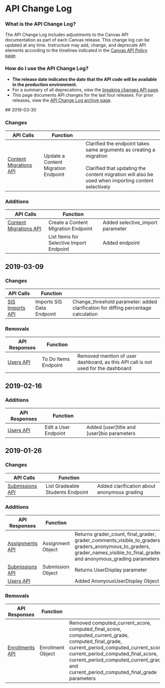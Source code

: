 API Change Log
==============

### What is the API Change Log?
The API Change Log includes adjustments to the Canvas API documentation as part of each Canvas release. This change log can be updated at any time. Instructure may add, change, and deprecate API elements according to the timelines indicated in the [Canvas API Policy page](https://www.canvaslms.com/policies/api-policy).

### How do I use the API Change Log?
- **The release date indicates the date that the API code will be available in the production environment.**
- For a summary of all deprecations, view the [breaking changes API page](file.breaking.html).
- This page documents API changes for the last four releases. For prior releases, view the [API Change Log archive page](file.changelog_archive.html).

<div class="changelog"></div>
## 2019-03-30

### Changes
| API Calls | Function |  |
|----------------------|----------------------|--------------------------|
| [Content Migrations API] | Update a Content Migration Endpoint | Clarified the endpoint takes same arguments as creating a migration<br><br>Clarified that updating the content migration will also be used when importing content selectively |

[Content Migrations API]: content_migrations.html

### Additions
| API Calls | Function |  |
|----------------------|----------------------|--------------------------|
| [Content Migrations API] | Create a Content Migration Endpoint | Added selective_import parameter
|                          | List Items for Selective Import Endpoint | Added endpoint

[Content Migrations API]: content_migrations.html


## 2019-03-09

### Changes
| API Calls | Function |  |
|----------------------|----------------------|--------------------------|
| [SIS Imports API] | Imports SIS Data Endpoint | Change_threshold parameter: added clarification for diffing percentage calculation

[SIS Imports API]: sis_imports.html

### Removals
| API Responses | Function |      |
|----------------------|----------------------|--------------------------|
| [Users API] | To Do Items Endpoint | Removed mention of user dashboard, as this API call is not used for the dashboard

[Users API]: users.html


## 2019-02-16

### Additions
| API Responses | Function |      |
|----------------------|----------------------|--------------------------|
| [Users API] | Edit a User Endpoint | Added [user]title and [user]bio parameters

[Users API]: users.html


## 2019-01-26

### Changes
| API Calls | Function |      |
|----------------------|----------------------|--------------------------|
| [Submissions API]  |  List Gradeable Students Endpoint | Added clarification about anonymous grading |

[Submissions API]: submissions.html

### Additions
| API Responses | Function |      |
|----------------------|----------------------|--------------------------|
| [Assignments API] | Assignment Object | Returns grader_count, final_grader, grader_comments_visible_to_graders, graders_anonymous_to_graders, grader_names_visible_to_final_grader, and anonymous_grading parameters |
| [Submissions API] | Submission Object | Returns UserDisplay parameter |
| [Users API] |      | Added AnonyousUserDisplay Object |

[Assignments API]: assignments.html
[Submissions API]: submissions.html
[Users API]: users.html

### Removals
| API Responses | Function |      |
|----------------------|----------------------|--------------------------|
| [Enrollments API] | Enrollment Object | Removed computed_current_score, computed_final_score, computed_current_grade, computed_final_grade, current_period_computed_current_score, current_period_computed_final_score, current_period_computed_current_grade, and current_period_computed_final_grade parameters |

[Enrollments API]: enrollments.html

